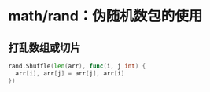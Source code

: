 # math/rand：伪随机数包的使用
<p id="e4kfJovzgf297d4KWXik5s">

## 打乱数组或切片

</p>


<p id="mnc5ur88nv9dS22HrtCcWf">

```Go
rand.Shuffle(len(arr), func(i, j int) {
  arr[i], arr[j] = arr[j], arr[i]
})
```


</p>


